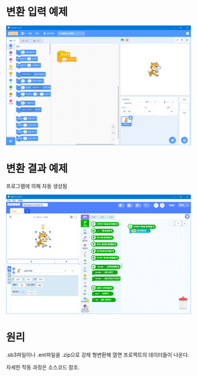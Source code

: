 # 변환 입력 예제

![](doc/input.png)

# 변환 결과 예제

프로그램에 의해 자동 생성됨

![](doc/output.png)



# 원리

.sb3파일이나 .ent파일을 .zip으로 강제 형변환해 열면 프로젝트의 데이터들이 나온다.

자세한 작동 과정은 소스코드 참조.
